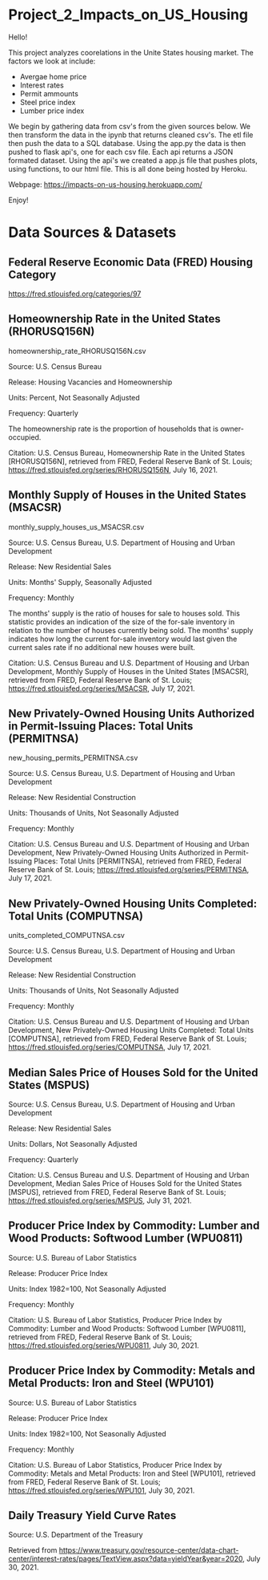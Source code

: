# Project_2_Impacts_on_US_Housing



Hello! 

This project analyzes coorelations in the Unite States housing market. The factors we look at include: 

- Avergae home price
- Interest rates
- Permit ammounts
- Steel price index
- Lumber price index


We begin by gathering data from csv's from the given sources below. We then transform the data in the ipynb that returns cleaned csv's. The etl file then push the data to a SQL database. Using the app.py the data is then pushed to flask api's, one for each csv file. Each api returns a JSON formated dataset. Using the api's we created a app.js file that pushes plots, using functions, to our html file. This is all done being hosted by Heroku. 

Webpage: https://impacts-on-us-housing.herokuapp.com/

Enjoy!

# Data Sources & Datasets

## Federal Reserve Economic Data (FRED) Housing Category

https://fred.stlouisfed.org/categories/97

## Homeownership Rate in the United States (RHORUSQ156N)

homeownership_rate_RHORUSQ156N.csv

Source: U.S. Census Bureau  

Release: Housing Vacancies and Homeownership  

Units:  Percent, Not Seasonally Adjusted

Frequency:  Quarterly

The homeownership rate is the proportion of households that is owner-occupied.

Citation:
U.S. Census Bureau, Homeownership Rate in the United States [RHORUSQ156N], retrieved from FRED, Federal Reserve Bank of St. Louis; https://fred.stlouisfed.org/series/RHORUSQ156N, July 16, 2021.

## Monthly Supply of Houses in the United States (MSACSR)

monthly_supply_houses_us_MSACSR.csv

Source: U.S. Census Bureau, U.S. Department of Housing and Urban Development

Release: New Residential Sales  

Units:  Months' Supply, Seasonally Adjusted

Frequency:  Monthly

The months' supply is the ratio of houses for sale to houses sold. This statistic provides an indication of the size of the for-sale inventory in relation to the number of houses currently being sold. The months' supply indicates how long the current for-sale inventory would last given the current sales rate if no additional new houses were built.

Citation:
U.S. Census Bureau and U.S. Department of Housing and Urban Development, Monthly Supply of Houses in the United States [MSACSR], retrieved from FRED, Federal Reserve Bank of St. Louis; https://fred.stlouisfed.org/series/MSACSR, July 17, 2021.

## New Privately-Owned Housing Units Authorized in Permit-Issuing Places: Total Units (PERMITNSA)

new_housing_permits_PERMITNSA.csv

Source: U.S. Census Bureau, U.S. Department of Housing and Urban Development

Release: New Residential Construction  

Units:  Thousands of Units, Not Seasonally Adjusted

Frequency:  Monthly

Citation:
U.S. Census Bureau and U.S. Department of Housing and Urban Development, New Privately-Owned Housing Units Authorized in Permit-Issuing Places: Total Units [PERMITNSA], retrieved from FRED, Federal Reserve Bank of St. Louis; https://fred.stlouisfed.org/series/PERMITNSA, July 17, 2021.

## New Privately-Owned Housing Units Completed: Total Units (COMPUTNSA)

units_completed_COMPUTNSA.csv

Source: U.S. Census Bureau, U.S. Department of Housing and Urban Development  

Release: New Residential Construction  

Units:  Thousands of Units, Not Seasonally Adjusted

Frequency:  Monthly

Citation:
U.S. Census Bureau and U.S. Department of Housing and Urban Development, New Privately-Owned Housing Units Completed: Total Units [COMPUTNSA], retrieved from FRED, Federal Reserve Bank of St. Louis; https://fred.stlouisfed.org/series/COMPUTNSA, July 17, 2021.

## Median Sales Price of Houses Sold for the United States (MSPUS)

Source: U.S. Census Bureau, U.S. Department of Housing and Urban Development  

Release: New Residential Sales

Units:  Dollars, Not Seasonally Adjusted

Frequency:  Quarterly

Citation:
U.S. Census Bureau and U.S. Department of Housing and Urban Development, Median Sales Price of Houses Sold for the United States [MSPUS], retrieved from FRED, Federal Reserve Bank of St. Louis; https://fred.stlouisfed.org/series/MSPUS, July 31, 2021.

## Producer Price Index by Commodity: Lumber and Wood Products: Softwood Lumber (WPU0811)

Source: U.S. Bureau of Labor Statistics  

Release: Producer Price Index  

Units:  Index 1982=100, Not Seasonally Adjusted

Frequency:  Monthly

Citation:
U.S. Bureau of Labor Statistics, Producer Price Index by Commodity: Lumber and Wood Products: Softwood Lumber [WPU0811], retrieved from FRED, Federal Reserve Bank of St. Louis; https://fred.stlouisfed.org/series/WPU0811, July 30, 2021.

## Producer Price Index by Commodity: Metals and Metal Products: Iron and Steel (WPU101)

Source: U.S. Bureau of Labor Statistics  

Release: Producer Price Index  

Units:  Index 1982=100, Not Seasonally Adjusted

Frequency:  Monthly

Citation:
U.S. Bureau of Labor Statistics, Producer Price Index by Commodity: Metals and Metal Products: Iron and Steel [WPU101], retrieved from FRED, Federal Reserve Bank of St. Louis; https://fred.stlouisfed.org/series/WPU101, July 30, 2021.

## Daily Treasury Yield Curve Rates

Source: U.S. Department of the Treasury

Retrieved from https://www.treasury.gov/resource-center/data-chart-center/interest-rates/pages/TextView.aspx?data=yieldYear&year=2020, July 30, 2021.
